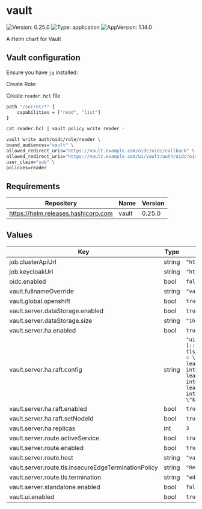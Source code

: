 # vault

![Version: 0.25.0](https://img.shields.io/badge/Version-0.25.0-informational?style=flat-square) ![Type: application](https://img.shields.io/badge/Type-application-informational?style=flat-square) ![AppVersion: 1.14.0](https://img.shields.io/badge/AppVersion-1.14.0-informational?style=flat-square)

A Helm chart for Vault

## Vault configuration

Ensure you have `jq` installed:

Create Role:

Create `reader.hcl` file

```bash
path "/secret/*" {
    capabilities = ["read", "list"]
}
```

```bash
cat reader.hcl | vault policy write reader -
```

```bash
vault write auth/oidc/role/reader \
bound_audiences="vault" \
allowed_redirect_uris="https://vault.example.com/oidc/oidc/callback" \
allowed_redirect_uris="https://vault.example.com/ui/vault/auth/oidc/oidc/callback" \
user_claim="sub" \
policies=reader
```

## Requirements

| Repository | Name | Version |
|------------|------|---------|
| https://helm.releases.hashicorp.com | vault | 0.25.0 |

## Values

| Key | Type | Default | Description |
|-----|------|---------|-------------|
| job.clusterApiUrl | string | `"https://api.example.com:6443"` |  |
| job.keycloakUrl | string | `"https://keycloak.example.com/auth/realms/shared"` |  |
| oidc.enabled | bool | `false` |  |
| vault.fullnameOverride | string | `"vault"` |  |
| vault.global.openshift | bool | `true` |  |
| vault.server.dataStorage.enabled | bool | `true` |  |
| vault.server.dataStorage.size | string | `"1Gi"` |  |
| vault.server.ha.enabled | bool | `true` |  |
| vault.server.ha.raft.config | string | `"ui = true\nlistener \"tcp\" {\n  address = \"[::]:8200\"\n  cluster_address = \"[::]:8201\"\n  tls_disable = 1\n}\n\nstorage \"raft\" {\n  path = \"/vault/data\"\n    retry_join {\n    leader_api_addr = \"http://vault-0.vault-internal:8200\"\n  }\n  retry_join {\n    leader_api_addr = \"http://vault-1.vault-internal:8200\"\n  }\n  retry_join {\n    leader_api_addr = \"http://vault-2.vault-internal:8200\"\n  }\n}\n\nservice_registration \"kubernetes\" {}\n"` |  |
| vault.server.ha.raft.enabled | bool | `true` |  |
| vault.server.ha.raft.setNodeId | bool | `true` |  |
| vault.server.ha.replicas | int | `3` |  |
| vault.server.route.activeService | bool | `true` |  |
| vault.server.route.enabled | bool | `true` |  |
| vault.server.route.host | string | `"vault.example.com"` |  |
| vault.server.route.tls.insecureEdgeTerminationPolicy | string | `"Redirect"` |  |
| vault.server.route.tls.termination | string | `"edge"` |  |
| vault.server.standalone.enabled | bool | `false` |  |
| vault.ui.enabled | bool | `true` |  |
